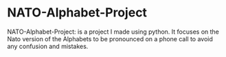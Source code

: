 # NATO-Alphabet-Project
NATO-Alphabet-Project: is a project I made using python. It focuses on the Nato version of the Alphabets to be pronounced on a phone call to avoid any confusion and mistakes.
